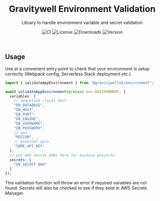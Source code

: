 <h1 align="center">Gravitywell Environment Validation</h1>
<p align="center">Library to handle environment variable and secret validation</p>
<p align="center">
  <img src="https://img.shields.io/github/workflow/status/GravitywellUK/packages/CI/master" alt="CI" />
  <img src="https://img.shields.io/github/license/gravitywelluk/packages" alt="License" />
  <img src="https://img.shields.io/npm/dm/@gravitywelluk/environment" alt="Downloads" />
  <img src="https://img.shields.io/npm/v/@gravitywelluk/environment" alt="Version" />
</p>
<br />

## Usage

Use at a convenient entry point to check that your environment is setup correctly (Webpack config, Serverless Stack deployment etc.)

```typescript
import { validateAppEnvironment } from "@gravitywelluk/environment";

await validateAppEnvironment(process.env.ENVIRONMENT, {
  variables: [
    // sequelize (local dev)
    "DB_DATABASE",
    "DB_HOST",
    "DB_PORT",
    "DB_ENGINE",
    "DB_USERNAME",
    "DB_PASSWORD",
    // aws
    "REGION",
    // external apis
    "SOME_API_KEY"
  ],
  // put AWS Secret ARNs here for backend projects
  secrets: [
    "DB_SECRET_ARN"
  ]
});
```

This validation function will throw an error if required variables are not found. Secrets will also be checked to see if they exist in AWS Secrets Manager.